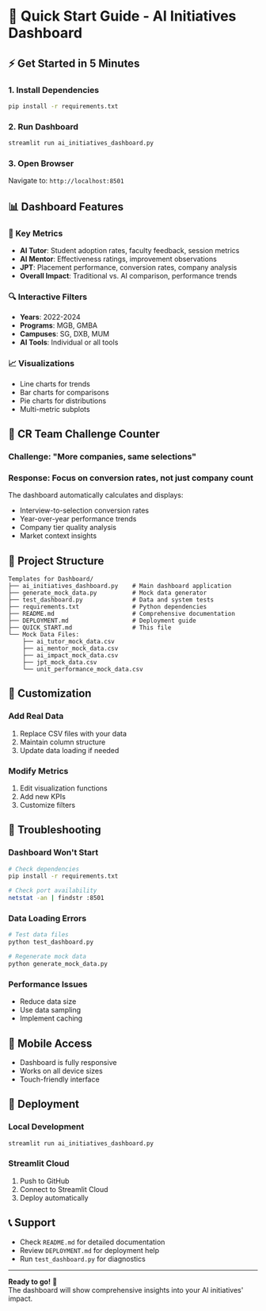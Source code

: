 # 🚀 Quick Start Guide - AI Initiatives Dashboard

## ⚡ Get Started in 5 Minutes

### **1. Install Dependencies**
```bash
pip install -r requirements.txt
```

### **2. Run Dashboard**
```bash
streamlit run ai_initiatives_dashboard.py
```

### **3. Open Browser**
Navigate to: `http://localhost:8501`

## 📊 Dashboard Features

### **🎯 Key Metrics**
- **AI Tutor**: Student adoption rates, faculty feedback, session metrics
- **AI Mentor**: Effectiveness ratings, improvement observations
- **JPT**: Placement performance, conversion rates, company analysis
- **Overall Impact**: Traditional vs. AI comparison, performance trends

### **🔍 Interactive Filters**
- **Years**: 2022-2024
- **Programs**: MGB, GMBA
- **Campuses**: SG, DXB, MUM
- **AI Tools**: Individual or all tools

### **📈 Visualizations**
- Line charts for trends
- Bar charts for comparisons
- Pie charts for distributions
- Multi-metric subplots

## 🎯 CR Team Challenge Counter

### **Challenge**: "More companies, same selections"
### **Response**: Focus on conversion rates, not just company count

The dashboard automatically calculates and displays:
- Interview-to-selection conversion rates
- Year-over-year performance trends
- Company tier quality analysis
- Market context insights

## 📁 Project Structure

```
Templates for Dashboard/
├── ai_initiatives_dashboard.py    # Main dashboard application
├── generate_mock_data.py          # Mock data generator
├── test_dashboard.py              # Data and system tests
├── requirements.txt               # Python dependencies
├── README.md                      # Comprehensive documentation
├── DEPLOYMENT.md                  # Deployment guide
├── QUICK_START.md                 # This file
└── Mock Data Files:
    ├── ai_tutor_mock_data.csv
    ├── ai_mentor_mock_data.csv
    ├── ai_impact_mock_data.csv
    ├── jpt_mock_data.csv
    └── unit_performance_mock_data.csv
```

## 🔧 Customization

### **Add Real Data**
1. Replace CSV files with your data
2. Maintain column structure
3. Update data loading if needed

### **Modify Metrics**
1. Edit visualization functions
2. Add new KPIs
3. Customize filters

## 🚨 Troubleshooting

### **Dashboard Won't Start**
```bash
# Check dependencies
pip install -r requirements.txt

# Check port availability
netstat -an | findstr :8501
```

### **Data Loading Errors**
```bash
# Test data files
python test_dashboard.py

# Regenerate mock data
python generate_mock_data.py
```

### **Performance Issues**
- Reduce data size
- Use data sampling
- Implement caching

## 📱 Mobile Access

- Dashboard is fully responsive
- Works on all device sizes
- Touch-friendly interface

## 🚀 Deployment

### **Local Development**
```bash
streamlit run ai_initiatives_dashboard.py
```

### **Streamlit Cloud**
1. Push to GitHub
2. Connect to Streamlit Cloud
3. Deploy automatically

## 📞 Support

- Check `README.md` for detailed documentation
- Review `DEPLOYMENT.md` for deployment help
- Run `test_dashboard.py` for diagnostics

---

**Ready to go!** 🎉  
The dashboard will show comprehensive insights into your AI initiatives' impact.
